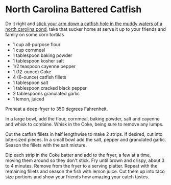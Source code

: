 North Carolina Battered Catfish
===============================

Do it right and [stick your arm down a catfish hole in the muddy waters of a north carolina pond](http://www.youtube.com/watch?v=zc_huHb4PMc), take that sucker home at serve it up to your friends and family on some corn tortilas

* 1 cup all-purpose flour
* 1 cup cornmeal
* 1 tablespoon baking powder
* 1 tablespoon kosher salt
* 1/2 teaspoon cayenne pepper
* 1 (12-ounce) Coke
* 4 (6-ounce) catfish fillets
* 1 tablespoon salt
* 1 tablespoon cracked black pepper
* 2 tablespoons granulated garlic
* 1 lemon, juiced

Preheat a deep-fryer to 350 degrees Fahrenheit.

In a large bowl, add the flour, cornmeal, baking powder, salt and cayenne and whisk to combine. Whisk in the Coke, being sure to remove any lumps.

Cut the catfish fillets in half lengthwise to make 2 strips. If desired, cut into bite-sized pieces. In a small bowl add the salt, pepper and granulated garlic. Season the fillets with the salt mixture.

Dip each strip in the Coke batter and add to the fryer, a few at a time, moving them around so they don't stick. Fry until brown and crispy, about 3 to 4 minutes. Remove from the fryer to a serving platter. Repeat with the remaining fillets and season the fish with lemon juice. Cut them up into taco size portions and show your friends how amazing your catch tastes.
